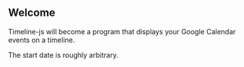 ## Welcome ##

Timeline-js will become a program that displays your Google Calendar events on a timeline.

The start date is roughly arbitrary.